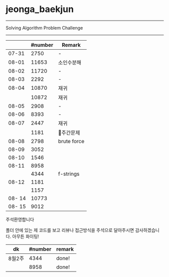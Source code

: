 # jeonga_baekjun

---

Solving Algorithm Problem Challenge

---

|        | #number | Remark      |
| ------ | ------- | ----------- |
| 07-31  | 2750    | -           |
| 08-01  | 11653   | 소인수분해       |
| 08-02  | 11720   | -           |
| 08-03  | 2292    | -           |
| 08-04  | 10870   | 재귀          |
|        | 10872   | 재귀          |
| 08-05  | 2908    | -           |
| 08-06  | 8393    | -           |
| 08-07  | 2447    | 재귀          |
|        | 1181    | 🌱주간문제      |
| 08-08  | 2798    | brute force |
| 08-09  | 3052    |             |
| 08-10  | 1546    |             |
| 08-11  | 8958    |             |
|        | 4344    | f-strings   |
| 08-12  | 1181    |             |
|        | 1157    |             |
| 08- 14 | 10773   |             |
| 08- 15 | 9012 | |

주석환영합니다

폴더 안에 있는 제 코드를 보고 리뷰나 접근방식을 주석으로 달아주시면 감사하겠습니다. 아무튼 화이팅!

| dk   | #number | remark |
| ---- | ------- | ------ |
| 8월2주 | 4344    | done!  |
|      | 8958    | done!  |
